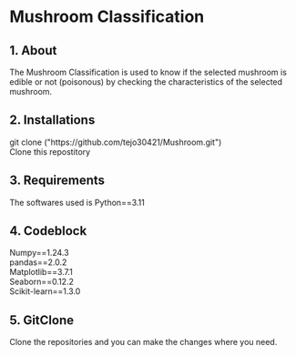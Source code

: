 <h1> Mushroom Classification </h1>
<h2><strong> 1. About </strong></h2>
The Mushroom Classification is used to know if the selected mushroom is edible or not (poisonous) by checking the characteristics of the selected mushroom.
<h2><strong> 2. Installations </strong></h2>
git clone ("https://github.com/tejo30421/Mushroom.git") <br />
Clone this repostitory
<h2><strong> 3. Requirements </strong></h2>
 The softwares used is Python==3.11 <br />

<h2><strong> 4. Codeblock </strong></h2>
Numpy==1.24.3  <br />
pandas==2.0.2 <br />
Matplotlib==3.7.1 <br />
Seaborn==0.12.2 <br />
Scikit-learn==1.3.0 <br />
<h2><strong> 5. GitClone </strong></h2>
Clone the repositories and you can make the changes where you need.
